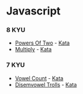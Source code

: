# Javascript


### 8 KYU
* [Powers Of Two](javascript/8kyu/powersoftwo.js) - [Kata](https://www.codewars.com/kata/57a083a57cb1f31db7000028)
* [Multiply](javascript/8kyu/multiply.js) - [Kata](https://www.codewars.com/kata/50654ddff44f800200000004)

### 7 KYU
* [Vowel Count](javascript/7kyu/vowelcount.js) - [Kata](https://www.codewars.com/kata/54ff3102c1bad923760001f3)
* [Disemvowel Trolls](javascript/7kyu/disemvowel.js) - [Kata](https://www.codewars.com/kata/52fba66badcd10859f00097e)
